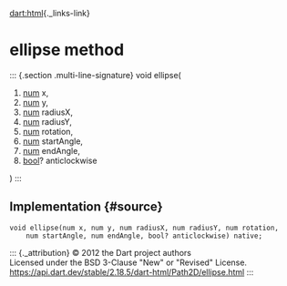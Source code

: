 [dart:html](../../dart-html/dart-html-library){._links-link}

ellipse method
==============

::: {.section .multi-line-signature}
void ellipse(

1.  [num](../../dart-core/num-class) x,
2.  [num](../../dart-core/num-class) y,
3.  [num](../../dart-core/num-class) radiusX,
4.  [num](../../dart-core/num-class) radiusY,
5.  [num](../../dart-core/num-class) rotation,
6.  [num](../../dart-core/num-class) startAngle,
7.  [num](../../dart-core/num-class) endAngle,
8.  [bool](../../dart-core/bool-class)? anticlockwise

)
:::

Implementation {#source}
--------------

``` {.language-dart data-language="dart"}
void ellipse(num x, num y, num radiusX, num radiusY, num rotation,
    num startAngle, num endAngle, bool? anticlockwise) native;
```

::: {._attribution}
© 2012 the Dart project authors\
Licensed under the BSD 3-Clause \"New\" or \"Revised\" License.\
<https://api.dart.dev/stable/2.18.5/dart-html/Path2D/ellipse.html>
:::
